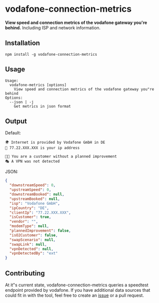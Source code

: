 # vodafone-connection-metrics

**View speed and connection metrics of the vodafone gateway you're behind.** Including ISP and network information.

## Installation
```shell
npm install -g vodafone-connection-metrics
```

## Usage
```
Usage:
  vodafone-metrics [options]
    View speed and connection metrics of the vodafone gateway you"re behind
Options:
  --json | -j
    Get metrics in json format
```

## Output
Default:
```
🌍 Internet is provided by Vodafone GmbH in DE
📠 77.22.XXX.XXX is your ip address

👨‍🚀 You are a customer without a planned improvement
🎭 A VPN was not detected
```

JSON:
```JSON
{
  "downstreamSpeed": 0,
  "upstreamSpeed": 0,
  "downstreamBooked": null,
  "upstreamBooked": null,
  "isp": "Vodafone GmbH",
  "ipCountry": "DE",
  "clientIp": "77.22.XXX.XXX",
  "isCustomer": true,
  "vendor": "",
  "modemType": null,
  "plannedImprovement": false,
  "isO2Customer": false,
  "swapScenario": null,
  "swapLink": null,
  "vpnDetected": null,
  "vpnDetectedBy": "ext"
}
```

## Contributing

At it"s current state, vodafone-connection-metrics queries a speedtest endpoint provided by vodafone. If you have additional data sources that could fit in with the tool, feel free to create an [issue](https://github.com/Adwirawien/vodafone-connection-metrics/issues) or a pull request.

